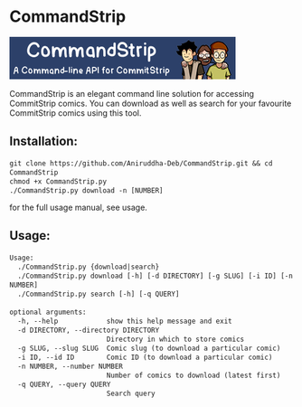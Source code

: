 # CommandStrip

![Banner](Banner.png)

CommandStrip is an elegant command line solution for accessing CommitStrip comics. You can download as well as search for your favourite CommitStrip comics using this tool.


## Installation:
```
git clone https://github.com/Aniruddha-Deb/CommandStrip.git && cd CommandStrip
chmod +x CommandStrip.py
./CommandStrip.py download -n [NUMBER]
```

for the full usage manual, see usage.

## Usage:
```
Usage: 
  ./CommandStrip.py {download|search}
  ./CommandStrip.py download [-h] [-d DIRECTORY] [-g SLUG] [-i ID] [-n NUMBER]
  ./CommandStrip.py search [-h] [-q QUERY]

optional arguments: 
  -h, --help            show this help message and exit
  -d DIRECTORY, --directory DIRECTORY
                        Directory in which to store comics
  -g SLUG, --slug SLUG  Comic slug (to download a particular comic)
  -i ID, --id ID        Comic ID (to download a particular comic)
  -n NUMBER, --number NUMBER
                        Number of comics to download (latest first)
  -q QUERY, --query QUERY
                        Search query
```
